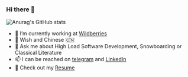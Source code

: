 ### Hi there 👋
![Anurag's GitHub stats](https://github-readme-stats.vercel.app/api?username=ikashilov&count_private=true&show_icons=true)

- 🔭 I’m currently working at [Wildberries](https://us.wildberries.ru)
- 🌱 Wish  and Chinese 🇨🇳
- 💬 Ask me about High Load Software Development, Snowboarding or Classical Literature
- 📫  I can be reached on [telegram](https://t.me/ikashilov) and [LinkedIn](https://www.linkedin.com/feed/)
- :bookmark_tabs: Check out my [Resume](https://ikashilov.github.io/)
